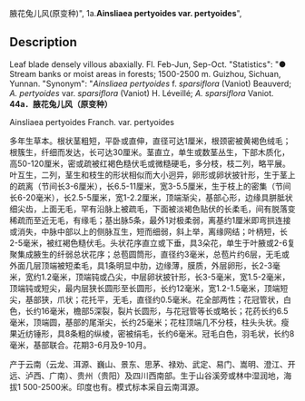 腋花兔儿风(原变种)",
1a.**Ainsliaea pertyoides var. pertyoides**",

## Description
Leaf blade densely villous abaxially. Fl. Feb-Jun, Sep-Oct.
  "Statistics": "● Stream banks or moist areas in forests; 1500-2500 m. Guizhou, Sichuan, Yunnan.
  "Synonym": "*Ainsliaea pertyoides* f. *sparsiflora* (Vaniot) Beauverd; *A. pertyoides* var. *sparsiflora* (Vaniot) H. Léveillé; *A. sparsiflora* Vaniot.
**44a．腋花兔儿风（原变种）**

Ainsliaea pertyoides Franch. var. pertyoides

多年生草本。根状茎粗短，平卧或直伸，直径可达1厘米，根颈密被黄褐色绒毛；根簇生，纤细而发达，长可达30厘米。茎直立，单生或数茎丛生，下部木质化，高50-120厘米，密或疏被红褐色糙伏毛或微糙硬毛，多分枝，枝二列，略平展。叶互生，二列，茎生和枝生的形状相似而大小迥异，卵形或卵状披针形，生于茎上的疏离（节间长3-6厘米），长6.5-11厘米，宽3-5.5厘米，生于枝上的密集（节间长6-20毫米），长2.5-5厘米，宽1-2.2厘米，顶端渐尖，基部心形，边缘具胼胝状细尖齿，上面无毛，罕有沿脉上被疏毛，下面被淡褐色贴伏的长柔毛，间有脱落变稀疏而至近无毛，有缘毛；基出脉5条，最外1对极柔弱，离基约1厘米即弯拱连接或消失，中脉中部以上的侧脉互生，短而细弱，斜上举，离缘网结；叶柄短，长2-5毫米，被红褐色糙伏毛。头状花序直立或下垂，具3朵花，单生于叶腋或2-6复聚集成腋生的纤弱总状花序；总苞圆筒形，直径约3毫米，总苞片约6层，无毛或外面几层顶端被短柔毛，具1条明显中肋，边缘薄，膜质，外层卵形，长2-3毫米，宽约1.2毫米，顶端钝或凸尖，中层卵状披针形，长3-5毫米，宽1.5-2毫米，顶端钝或短尖，最内层狭长圆形至长圆形，长约12毫米，宽1.2-1.5毫米，顶端短尖，基部狭，爪状；花托平，无毛，直径约0.5毫米。花全部两性；花冠管状，白色，长约16毫米，檐部5深裂，裂片长圆形，与花冠管等长或略长；花药长约6.5毫米，顶端圆，基部的尾渐尖，长约25毫米；花柱顶端几不分枝，柱头头状。瘦果近纺锤形，具8条粗的纵棱，密被绢毛，长约6毫米。冠毛白色，羽毛状，长约8毫米，基部联合。花期3-6月及9-10月。

产于云南（云龙、洱源、巍山、景东、思茅、禄劝、武定、易门、嵩明、澄江、开远、泸西、广南）、贵州（贵阳）及四川西南部。生于山谷溪旁或林中湿润地，海拔1 500-2500米。印度也有。模式标本采自云南洱源。
